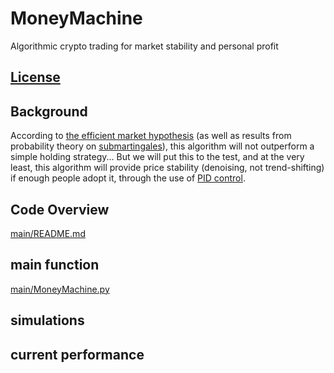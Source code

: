 # MoneyMachine
Algorithmic crypto trading for market stability and personal profit

## [License](LICENSE)

## Background
According to [the efficient market hypothesis](https://en.wikipedia.org/wiki/Efficient-market_hypothesis) (as well as results from probability theory on [submartingales](https://en.m.wikipedia.org/wiki/Martingale_(probability_theory))), this algorithm will not outperform a simple holding strategy... But we will put this to the test, and at the very least, this algorithm will provide price stability (denoising, not trend-shifting) if enough people adopt it, through the use of [PID control](https://en.wikipedia.org/wiki/PID_controller).

## Code Overview
[main/README.md](main/README.md)

## main function
[main/MoneyMachine.py](main/MoneyMachine.py)

## simulations

## current performance
